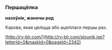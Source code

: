 ### Першацёлка
**назоўнік, жаночы род**

Карова, якая целіцца або ацялілася першы раз.

<a rel="author">[http://rv-blr.com/](http://rv-blr.com/slounik.jsp?letterId=0&maskId=0&pageId=2342)</a>
